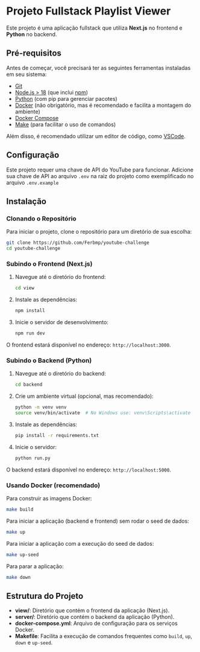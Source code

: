 # Projeto Fullstack Playlist Viewer

Este projeto é uma aplicação fullstack que utiliza **Next.js** no frontend e **Python** no backend.

## Pré-requisitos

Antes de começar, você precisará ter as seguintes ferramentas instaladas em seu sistema:

- [Git](https://git-scm.com)
- [Node.js > 18](https://nodejs.org/en/) (que inclui [npm](http://npmjs.com))
- [Python](https://www.python.org/downloads/) (com pip para gerenciar pacotes)
- [Docker](https://docker.com/) (não obrigatório, mas é recomendado e facilita a montagem do ambiente)
- [Docker Compose](https://docs.docker.com/compose/install/)
- [Make](https://www.gnu.org/software/make/) (para facilitar o uso de comandos)

Além disso, é recomendado utilizar um editor de código, como [VSCode](https://code.visualstudio.com/).

## Configuração

Este projeto requer uma chave de API do YouTube para funcionar. Adicione sua chave de API ao arquivo `.env` na raiz do projeto como exemplificado no arquivo `.env.example`

## Instalação

### Clonando o Repositório

Para iniciar o projeto, clone o repositório para um diretório de sua escolha:

```bash
git clone https://github.com/Ferbmp/youtube-challenge
cd youtube-challenge
```

### Subindo o Frontend (Next.js)

1. Navegue até o diretório do frontend:

   ```bash
   cd view
   ```

2. Instale as dependências:

   ```bash
   npm install
   ```

3. Inicie o servidor de desenvolvimento:
   ```bash
   npm run dev
   ```

O frontend estará disponível no endereço: `http://localhost:3000`.

### Subindo o Backend (Python)

1. Navegue até o diretório do backend:

   ```bash
   cd backend
   ```

2. Crie um ambiente virtual (opcional, mas recomendado):

   ```bash
   python -m venv venv
   source venv/bin/activate  # No Windows use: venv\Scripts\activate
   ```

3. Instale as dependências:

   ```bash
   pip install -r requirements.txt
   ```

4. Inicie o servidor:
   ```bash
   python run.py
   ```

O backend estará disponível no endereço: `http://localhost:5000`.

### Usando Docker (recomendado)

Para construir as imagens Docker:

```bash
make build
```

Para iniciar a aplicação (backend e frontend) sem rodar o seed de dados:

```bash
make up
```

Para iniciar a aplicação com a execução do seed de dados:

```bash
make up-seed
```

Para parar a aplicação:

```bash
make down
```

## Estrutura do Projeto

- **view/**: Diretório que contém o frontend da aplicação (Next.js).
- **server/**: Diretório que contém o backend da aplicação (Python).
- **docker-compose.yml**: Arquivo de configuração para os serviços Docker.
- **Makefile**: Facilita a execução de comandos frequentes como `build`, `up`, `down` e `up-seed`.
